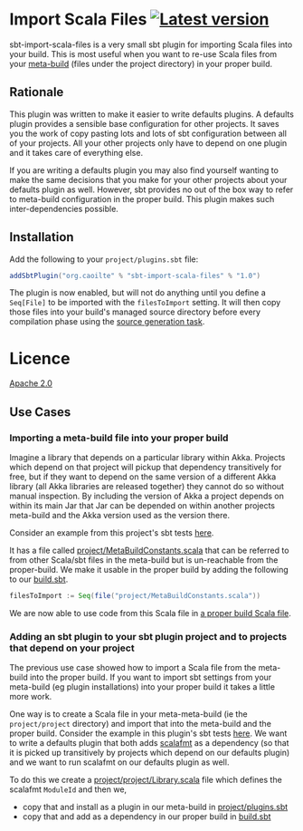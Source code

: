 # Import Scala Files [![Latest version](https://img.shields.io/badge/sbt_import_scala_files-1.0-green.svg)](https://mvnrepository.com/artifact/org.caoilte/sbt-import-scala-files_2.10/1.0)

sbt-import-scala-files is a very small sbt plugin for importing Scala files into your build. This is most useful when you want to re-use Scala files from your [meta-build] (files under the project directory) in your proper build. 

## Rationale

This plugin was written to make it easier to write defaults plugins. A defaults plugin provides a sensible base configuration for other projects. It saves you the work of copy pasting lots and lots of sbt configuration between all of your projects. All your other projects only have to depend on one plugin and it takes care of everything else.

If you are writing a defaults plugin you may also find yourself wanting to make the same decisions that you make for your other projects about your defaults plugin as well. However, sbt provides no out of the box way to refer to meta-build configuration in the proper build. This plugin makes such inter-dependencies possible.

## Installation

Add the following to your `project/plugins.sbt` file:

```scala
addSbtPlugin("org.caoilte" % "sbt-import-scala-files" % "1.0")
```

The plugin is now enabled, but will not do anything until you define a `Seq[File]` to be imported with the `filesToImport` setting. It will then copy those files into your build's managed source directory before every compilation phase using the [source generation task][generating-files].

# Licence

[Apache 2.0][LICENCE]

## Use Cases

### Importing a meta-build file into your proper build

Imagine a library that depends on a particular library within Akka. Projects which depend on that project will pickup that dependency transitively for free, but if they want to depend on the same version of a different Akka library (all Akka libraries are released together) they cannot do so without manual inspection. By including the version of Akka a project depends on within its main Jar that Jar can be depended on within another projects meta-build and the Akka version used as the version there.  

Consider an example from this project's sbt tests [here][sbt-test-import-from-meta-build].

It has a file called [project/MetaBuildConstants.scala][from-meta-build-constants-file] that can be referred to from other Scala/sbt files in the meta-build but is un-reachable from the proper-build. We make it usable in the proper build by adding the following to our [build.sbt][from-meta-build-build-file].

```scala
filesToImport := Seq(file("project/MetaBuildConstants.scala"))
```

We are now able to use code from this Scala file in [a proper build Scala file][from-meta-build-main-file].

### Adding an sbt plugin to your sbt plugin project and to projects that depend on your project

The previous use case showed how to import a Scala file from the meta-build into the proper build. If you want to import sbt settings from your meta-build (eg plugin installations) into your proper build it takes a little more work.

One way is to create a Scala file in your meta-meta-build (ie the `project/project` directory) and import that into the meta-build and the proper build. Consider the example in this plugin's sbt tests [here][sbt-test-import-from-meta-build-and-meta-meta-build]. We want to write a defaults plugin that both adds [scalafmt] as a dependency (so that it is picked up transitively by projects which depend on our defaults plugin) and we want to run scalafmt on our defaults plugin as well.
 
 To do this we create a [project/project/Library.scala][from-meta-meta-build-library-file] file which defines the scalafmt `ModuleId` and then we,
  - copy that and install as a plugin in our meta-build in [project/plugins.sbt][from-meta-meta-build-plugins-file]
  - copy that and add as a dependency in our proper build in [build.sbt][from-meta-meta-build-build-file]



[meta-build]: http://www.scala-sbt.org/0.13/docs/Organizing-Build.html "Organizing the build"
[generating-files]: http://www.scala-sbt.org/0.13/docs/Howto-Generating-Files.html "Generating files"
[LICENCE]: https://github.com/caoilte/sbt-import-scala-files/blob/master/LICENCE "Licence"
[sbt-test-import-from-meta-build]: https://github.com/caoilte/sbt-import-scala-files/tree/master/src/sbt-test/sbt-import-scala-files/from-meta-build "sbt test import from meta-build"
[from-meta-build-constants-file]: https://github.com/caoilte/sbt-import-scala-files/blob/master/src/sbt-test/sbt-import-scala-files/from-meta-build/project/MetaBuildConstants.scala "meta-build constants"
[from-meta-build-build-file]: https://github.com/caoilte/sbt-import-scala-files/blob/master/src/sbt-test/sbt-import-scala-files/from-meta-build/build.sbt "From meta-build build.sbt"
[from-meta-build-main-file]: https://github.com/caoilte/sbt-import-scala-files/blob/master/src/sbt-test/sbt-import-scala-files/from-meta-build/src/main/scala/Main.scala#L6 "From meta-build Main.scala"
[sbt-test-import-from-meta-build-and-meta-meta-build]: https://github.com/caoilte/sbt-import-scala-files/tree/master/src/sbt-test/sbt-import-scala-files/from-meta-build-and-meta-meta-build "sbt test import from meta-build and meta-meta-build"
[from-meta-meta-build-library-file]: https://github.com/caoilte/sbt-import-scala-files/blob/master/src/sbt-test/sbt-import-scala-files/from-meta-build-and-meta-meta-build/project/project/Library.scala "From meta-meta-build library file"
[from-meta-meta-build-plugins-file]: https://github.com/caoilte/sbt-import-scala-files/blob/master/src/sbt-test/sbt-import-scala-files/from-meta-build-and-meta-meta-build/project/plugins.sbt "From meta-meta-build plugins file"
[from-meta-meta-build-build-file]: https://github.com/caoilte/sbt-import-scala-files/blob/master/src/sbt-test/sbt-import-scala-files/from-meta-build-and-meta-meta-build/build.sbt "From meta-meta-build build file"
[scalafmt]: https://olafurpg.github.io/scalafmt/ "Scalafmt"